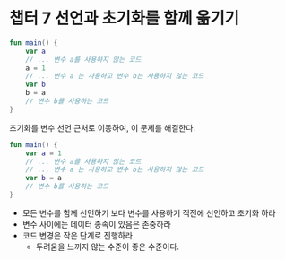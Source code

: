 # 챕터 7 선언과 초기화를 함께 옮기기

```kotlin
fun main() {
    var a
    // ... 변수 a를 사용하지 않는 코드
    a = 1
    // ... 변수 a 는 사용하고 변수 b는 사용하지 않는 코드
    var b
    b = a
    // 변수 b를 사용하는 코드
}
```

초기화를 변수 선언 근처로 이동하여, 이 문제를 해결한다.

```kotlin
fun main() {
    var a = 1
    // ... 변수 a를 사용하지 않는 코드
    // ... 변수 a 는 사용하고 변수 b는 사용하지 않는 코드
    var b = a
    // 변수 b를 사용하는 코드
}
```

* 모든 변수를 함께 선언하기 보다 변수를 사용하기 직전에 선언하고 초기화 하라
* 변수 사이에는 데이터 종속이 있음은 존중하라
* 코드 변경은 작은 단계로 진행하라
  * 두려움을 느끼지 않는 수준이 좋은 수준이다.
